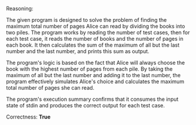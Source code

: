 Reasoning:

The given program is designed to solve the problem of finding the maximum total number of pages Alice can read by dividing the books into two piles. The program works by reading the number of test cases, then for each test case, it reads the number of books and the number of pages in each book. It then calculates the sum of the maximum of all but the last number and the last number, and prints this sum as output.

The program's logic is based on the fact that Alice will always choose the book with the highest number of pages from each pile. By taking the maximum of all but the last number and adding it to the last number, the program effectively simulates Alice's choice and calculates the maximum total number of pages she can read.

The program's execution summary confirms that it consumes the input state of stdin and produces the correct output for each test case.

Correctness: **True**